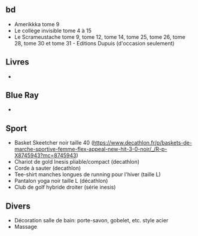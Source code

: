 ## bd
- Amerikkka tome 9
- Le collège invisible tome 4 à 15
- Le Scrameustache tome 9, tome 12, tome 14, tome 25, tome 26, tome 28, tome 30 et tome 31 - Editions Dupuis (d'occasion seulement)

## Livres
-

## Blue Ray
- 

## Sport
- Basket Skeetcher noir taille 40 (https://www.decathlon.fr/p/baskets-de-marche-sportive-femme-flex-appeal-new-hit-3-0-noir/_/R-p-X8745943?mc=8745943)
- Chariot de gold Inesis pliable/compact (decathlon)
- Corde à sauter (decathlon)
- Tee-shirt manches longues de running pour l'hiver (taille L)
- Pantalon yoga noir taille L (décathlon)
- Club de golf hybride droiter (série inesis)

## Divers
- Décoration salle de bain: porte-savon, gobelet, etc. style acier
- Massage
